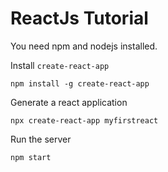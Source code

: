 ReactJs Tutorial
===============================

You need npm and nodejs installed.

Install `create-react-app`
```
npm install -g create-react-app
```

Generate a react application
```
npx create-react-app myfirstreact
```

Run the server
```
npm start
```